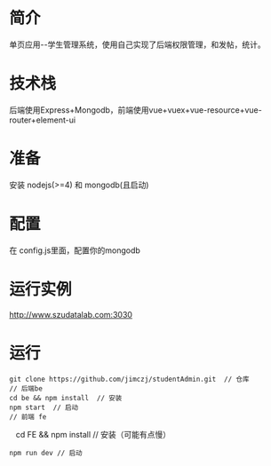 # 简介
单页应用--学生管理系统，使用自己实现了后端权限管理，和发帖，统计。
# 技术栈
后端使用Express+Mongodb，前端使用vue+vuex+vue-resource+vue-router+element-ui

# 准备

安装 nodejs(>=4) 和 mongodb(且启动)

# 配置
在 config.js里面，配置你的mongodb 
# 运行实例
http://www.szudatalab.com:3030
# 运行
    
    git clone https://github.com/jimczj/studentAdmin.git  // 仓库
    // 后端be
    cd be && npm install  // 安装
    npm start  // 启动
    // 前端 fe
    
    cd FE && npm install  // 安装（可能有点慢）
    
    npm run dev // 启动 

